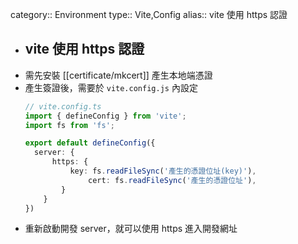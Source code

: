 category:: Environment
type:: Vite,Config
alias:: vite 使用 https 認證

- ## vite 使用 https 認證
- 需先安裝 [[certificate/mkcert]] 產生本地端憑證
- 產生簽證後，需要於 `vite.config.js` 內設定
  ```ts
  // vite.config.ts
  import { defineConfig } from 'vite';
  import fs from 'fs';
  
  export default defineConfig({
  	server: {
      	https: {
          	key: fs.readFileSync('產生的憑證位址(key)'),
        		cert: fs.readFileSync('產生的憑證位址'),
          }
      }
  })
  ```
- 重新啟動開發 server，就可以使用 https 進入開發網址